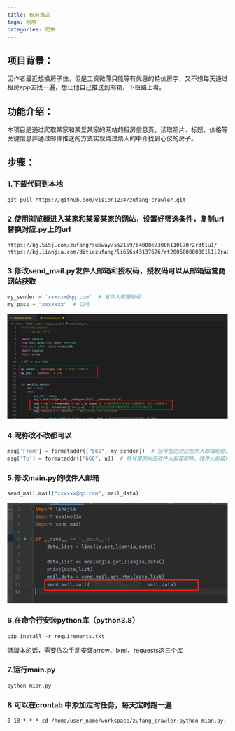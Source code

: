 ```yaml
---
title: 租房推送
tags: 租房
categories: 爬虫
---
```


## 项目背景：

因作者最近想换房子住，但是工资微薄只能等有优惠的特价房字，又不想每天通过租房app去找一遍，想让他自己推送到邮箱，下班路上看。

## 功能介绍：

本项目是通过爬取某家和某爱某家的网站的租房信息页，读取照片、标题、价格等关键信息并通过邮件推送的方式实现绕过烦人的中介找到心仪的房子。

## 步骤：

### 1.下载代码到本地

```
git pull https://github.com/vision1234/zufang_crawler.git
```

### 2.使用浏览器进入某家和某爱某家的网站，设置好筛选条件，复制url替换对应.py上的url

```
https://bj.5i5j.com/zufang/subway/ss2159/b4000e7300h110l70r2r3t1u1/ 
https://bj.lianjia.com/ditiezufang/li656s43137676/rt200600000001l1l2ra2ra3ra4brp4000erp7300/
```

### 3.修改send_mail.py发件人邮箱和授权码，授权码可以从邮箱运营商网站获取

```python
my_sender = 'xxxxxx@qq.com'  # 发件人邮箱账号
my_pass = "xxxxxxx"  # 口令
```

![mail_sc.png](https://github.com/vision1234/images/blob/master/blog_img/mail_sc.png?raw=true)

### 4.昵称改不改都可以

```python
msg['From'] = formataddr(["666", my_sender])  # 括号里的对应发件人邮箱昵称、发件人邮箱账号
msg['To'] = formataddr(["666", u])  # 括号里的对应收件人邮箱昵称、收件人邮箱账号
```

### 5.修改main.py的收件人邮箱

```python
send_mail.mail("xxxxxx@qq.com", mail_data)
```

![mail_sc.png](https://github.com/vision1234/images/blob/master/blog_img/main_sc.png?raw=true)

### 6.在命令行安装python库（python3.8）

```shell
pip install -r requirements.txt
```

低版本的话，需要依次手动安装arrow、lxml、requests这三个库

### 7.运行main.py

```python
python mian.py
```

### 8.可以在crontab 中添加定时任务，每天定时跑一遍

```
0 18 * * * cd /home/user_name/workspace/zufang_crawler;python mian.py;
```
